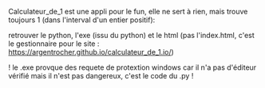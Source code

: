Calculateur_de_1 est une appli pour le fun, elle ne sert à rien, mais trouve toujours 1 (dans l'interval d'un entier positif):

retrouver le python, l'exe (issu du python) et le html (pas l'index.html, c'est le gestionnaire pour le site : https://argentrocher.github.io/calculateur_de_1.io/)

! le .exe provque des requete de protextion windows car il n'a pas d'éditeur vérifié mais il n'est pas dangereux, c'est le code du .py !
